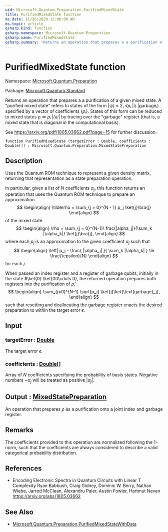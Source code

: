 ```yaml
---
uid: Microsoft.Quantum.Preparation.PurifiedMixedState
title: PurifiedMixedState function
ms.date: 11/26/2020 12:00:00 AM
ms.topic: article
qsharp.kind: function
qsharp.namespace: Microsoft.Quantum.Preparation
qsharp.name: PurifiedMixedState
qsharp.summary: "Returns an operation that prepares a a purification of a given mixed state.\rA \"purified mixed state\" refers to states of the form |ψ⟩ = Σᵢ √\U0001D45Dᵢ |\U0001D456⟩ |garbageᵢ⟩ specified by a vector of\rcoefficients {\U0001D45Dᵢ}. States of this form can be reduced to mixed states ρ ≔ \U0001D45Dᵢ |\U0001D456⟩⟨\U0001D456| by tracing over the \"garbage\"\rregister (that is, a mixed state that is diagonal in the computational basis).\r\rSee https://arxiv.org/pdf/1805.03662.pdf?page=15 for further discussion."
---
```


# PurifiedMixedState function

Namespace: [Microsoft.Quantum.Preparation](xref:Microsoft.Quantum.Preparation)

Package: [Microsoft.Quantum.Standard](https://nuget.org/packages/Microsoft.Quantum.Standard)


Returns an operation that prepares a a purification of a given mixed state.A "purified mixed state" refers to states of the form |ψ⟩ = Σᵢ √𝑝ᵢ |𝑖⟩ |garbageᵢ⟩ specified by a vector ofcoefficients {𝑝ᵢ}. States of this form can be reduced to mixed states ρ ≔ 𝑝ᵢ |𝑖⟩⟨𝑖| by tracing over the "garbage"register (that is, a mixed state that is diagonal in the computational basis).See https://arxiv.org/pdf/1805.03662.pdf?page=15 for further discussion.

```qsharp
function PurifiedMixedState (targetError : Double, coefficients : Double[]) : Microsoft.Quantum.Preparation.MixedStatePreparation
```


## Description

Uses the Quantum ROM technique to represent a given density matrix,returning that representation as a state preparation operation.In particular, given a list of $N$ coefficients $\alpha_j$, thisfunction returns an operation that uses the Quantum ROM technique toprepare an approximation$$\begin{align}\tilde\rho = \sum_{j = 0}^{N - 1} p_j \ket{j}\bra{j}\end{align}$$of the mixed state$$\begin{align}\rho = \sum_{j = 0}^{N-1}\ frac{|alpha_j|}{\sum_k |\alpha_k|} \ket{j}\bra{j},\end{align}$$where each $p_j$ is an approximation to the given coefficient $\alpha_j$such that$$\begin{align}\left| p_j - \frac{ |\alpha_j| }{ \sum_k |\alpha_k| } \le \frac{\epsilon}{N}\end{align}$$for each $j$.When passed an index register and a register of garbage qubits,initially in the state $\ket{0} \ket{00\cdots 0}, the returned operationprepares both registers into the purification of $\tilde \rho$,$$\begin{align}\sum_{j=0}^{N-1} \sqrt{p_j} \ket{j}\ket{\text{garbage}_j},\end{align}$$such that resetting and deallocating the garbage register enacts thedesired preparation to within the target error $\epsilon$.

## Input

### targetError : [Double](xref:microsoft.quantum.lang-ref.double)

The target error $\epsilon$.


### coefficients : [Double](xref:microsoft.quantum.lang-ref.double)[]

Array of $N$ coefficients specifying the probability of basis states.Negative numbers $-\alpha_j$ will be treated as positive $|\alpha_j|$.



## Output : [MixedStatePreparation](xref:Microsoft.Quantum.Preparation.MixedStatePreparation)

An operation that prepares $\tilde \rho$ as a purification onto a jointindex and garbage register.

## Remarks

The coefficients provided to this operation are normalized following the1-norm, such that the coefficients are always considered to describe avalid categorical probability distribution.

## References

- Encoding Electronic Spectra in Quantum Circuits with Linear T Complexity  Ryan Babbush, Craig Gidney, Dominic W. Berry, Nathan Wiebe, Jarrod McClean, Alexandru Paler, Austin Fowler, Hartmut Neven  https://arxiv.org/abs/1805.03662

## See Also

- [Microsoft.Quantum.Preparation.PurifiedMixedStateWithData](xref:Microsoft.Quantum.Preparation.PurifiedMixedStateWithData)